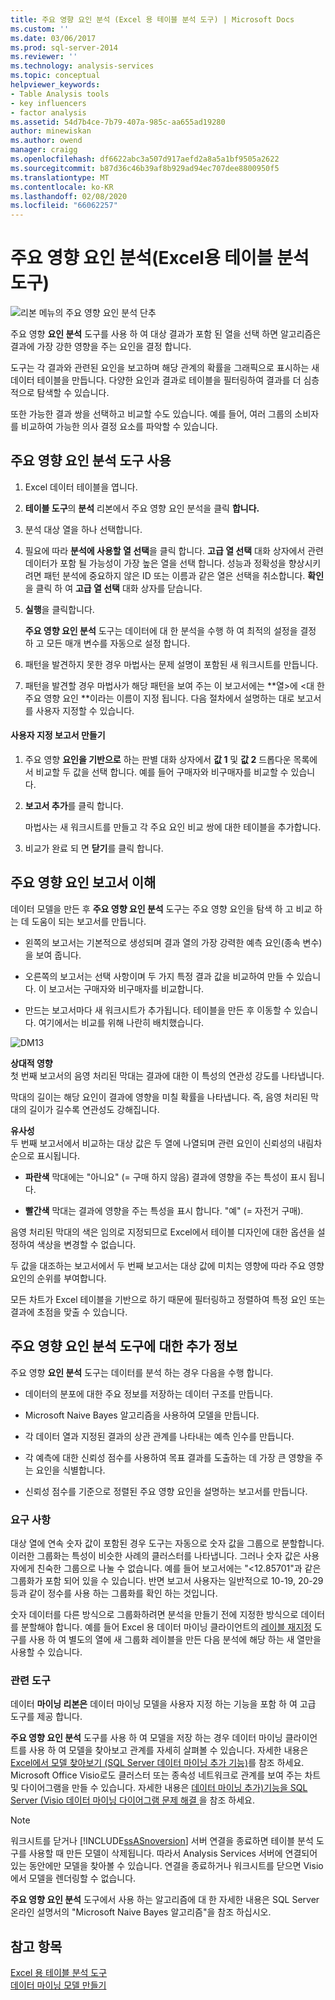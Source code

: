 ```yaml
---
title: 주요 영향 요인 분석 (Excel 용 테이블 분석 도구) | Microsoft Docs
ms.custom: ''
ms.date: 03/06/2017
ms.prod: sql-server-2014
ms.reviewer: ''
ms.technology: analysis-services
ms.topic: conceptual
helpviewer_keywords:
- Table Analysis tools
- key influencers
- factor analysis
ms.assetid: 54d7b4ce-7b79-407a-985c-aa655ad19280
author: minewiskan
ms.author: owend
manager: craigg
ms.openlocfilehash: df6622abc3a507d917aefd2a8a5a1bf9505a2622
ms.sourcegitcommit: b87d36c46b39af8b929ad94ec707dee8800950f5
ms.translationtype: MT
ms.contentlocale: ko-KR
ms.lasthandoff: 02/08/2020
ms.locfileid: "66062257"
---
```

# <a name="analyze-key-influencers-table-analysis-tools-for-excel"></a>주요 영향 요인 분석(Excel용 테이블 분석 도구)
  ![리본 메뉴의 주요 영향 요인 분석 단추](media/tat-aki.gif "리본 메뉴의 주요 영향 요인 분석 단추")  
  
 주요 영향 **요인 분석** 도구를 사용 하 여 대상 결과가 포함 된 열을 선택 하면 알고리즘은 결과에 가장 강한 영향을 주는 요인을 결정 합니다.  
  
 도구는 각 결과와 관련된 요인을 보고하며 해당 관계의 확률을 그래픽으로 표시하는 새 데이터 테이블을 만듭니다. 다양한 요인과 결과로 테이블을 필터링하여 결과를 더 심층적으로 탐색할 수 있습니다.  
  
 또한 가능한 결과 쌍을 선택하고 비교할 수도 있습니다. 예를 들어, 여러 그룹의 소비자를 비교하여 가능한 의사 결정 요소를 파악할 수 있습니다.  
  
## <a name="using-the-analyze-key-influencers-tool"></a>주요 영향 요인 분석 도구 사용  
  
1.  Excel 데이터 테이블을 엽니다.  
  
2.  **테이블 도구**의 **분석** 리본에서 주요 영향 요인 분석을 클릭 **합니다.**  
  
3.  분석 대상 열을 하나 선택합니다.  
  
4.  필요에 따라 **분석에 사용할 열 선택**을 클릭 합니다. **고급 열 선택** 대화 상자에서 관련 데이터가 포함 될 가능성이 가장 높은 열을 선택 합니다. 성능과 정확성을 향상시키려면 패턴 분석에 중요하지 않은 ID 또는 이름과 같은 열은 선택을 취소합니다. **확인** 을 클릭 하 여 **고급 열 선택** 대화 상자를 닫습니다.  
  
5.  **실행**을 클릭합니다.  
  
     **주요 영향 요인 분석** 도구는 데이터에 대 한 분석을 수행 하 여 최적의 설정을 결정 하 고 모든 매개 변수를 자동으로 설정 합니다.  
  
6.  패턴을 발견하지 못한 경우 마법사는 문제 설명이 포함된 새 워크시트를 만듭니다.  
  
7.  패턴을 발견할 경우 마법사가 해당 패턴을 보여 주는 이 보고서에는 **열>에 \<대 한 주요 영향 요인 **이라는 이름이 지정 됩니다. 다음 절차에서 설명하는 대로 보고서를 사용자 지정할 수 있습니다.  
  
#### <a name="create-a-custom-report"></a>사용자 지정 보고서 만들기  
  
1.  주요 영향 **요인을 기반으로** 하는 판별 대화 상자에서 **값 1** 및 **값 2** 드롭다운 목록에서 비교할 두 값을 선택 합니다. 예를 들어 구매자와 비구매자를 비교할 수 있습니다.  
  
2.  **보고서 추가**를 클릭 합니다.  
  
     마법사는 새 워크시트를 만들고 각 주요 요인 비교 쌍에 대한 테이블을 추가합니다.  
  
3.  비교가 완료 되 면 **닫기**를 클릭 합니다.  
  
## <a name="understanding-the-key-influencers-report"></a>주요 영향 요인 보고서 이해  
 데이터 모델을 만든 후 **주요 영향 요인 분석** 도구는 주요 영향 요인을 탐색 하 고 비교 하는 데 도움이 되는 보고서를 만듭니다.  
  
-   왼쪽의 보고서는 기본적으로 생성되며 결과 열의 가장 강력한 예측 요인(종속 변수)을 보여 줍니다.  
  
-   오른쪽의 보고서는 선택 사항이며 두 가지 특정 결과 값을 비교하여 만들 수 있습니다. 이 보고서는 구매자와 비구매자를 비교합니다.  
  
-   만드는 보고서마다 새 워크시트가 추가됩니다. 테이블을 만든 후 이동할 수 있습니다. 여기에서는 비교를 위해 나란히 배치했습니다.  
  
 ![DM13](media/dm13-tat-aki-report.gif "DM13")  
  
 **상대적 영향**  
 첫 번째 보고서의 음영 처리된 막대는 결과에 대한 이 특성의 연관성 강도를 나타냅니다.  
  
 막대의 길이는 해당 요인이 결과에 영향을 미칠 확률을 나타냅니다. 즉, 음영 처리된 막대의 길이가 길수록 연관성도 강해집니다.  
  
 **유사성**  
 두 번째 보고서에서 비교하는 대상 값은 두 열에 나열되며 관련 요인이 신뢰성의 내림차순으로 표시됩니다.  
  
-   **파란색** 막대에는 "아니요" (= 구매 하지 않음) 결과에 영향을 주는 특성이 표시 됩니다.  
  
-   **빨간색** 막대는 결과에 영향을 주는 특성을 표시 합니다. "예" (= 자전거 구매).  
  
 음영 처리된 막대의 색은 임의로 지정되므로 Excel에서 테이블 디자인에 대한 옵션을 설정하여 색상을 변경할 수 없습니다.  
  
 두 값을 대조하는 보고서에서 두 번째 보고서는 대상 값에 미치는 영향에 따라 주요 영향 요인의 순위를 부여합니다.  
  
 모든 차트가 Excel 테이블을 기반으로 하기 때문에 필터링하고 정렬하여 특정 요인 또는 결과에 초점을 맞출 수 있습니다.  
  
## <a name="more-about-the-analyze-key-influencers-tool"></a>주요 영향 요인 분석 도구에 대한 추가 정보  
 주요 영향 **요인 분석** 도구는 데이터를 분석 하는 경우 다음을 수행 합니다.  
  
-   데이터의 분포에 대한 주요 정보를 저장하는 데이터 구조를 만듭니다.  
  
-   Microsoft Naive Bayes 알고리즘을 사용하여 모델을 만듭니다.  
  
-   각 데이터 열과 지정된 결과의 상관 관계를 나타내는 예측 인수를 만듭니다.  
  
-   각 예측에 대한 신뢰성 점수를 사용하여 목표 결과를 도출하는 데 가장 큰 영향을 주는 요인을 식별합니다.  
  
-   신뢰성 점수를 기준으로 정렬된 주요 영향 요인을 설명하는 보고서를 만듭니다.  
  
### <a name="requirements"></a>요구 사항  
 대상 열에 연속 숫자 값이 포함된 경우 도구는 자동으로 숫자 값을 그룹으로 분할합니다. 이러한 그룹화는 특성이 비슷한 사례의 클러스터를 나타냅니다. 그러나 숫자 값은 사용자에게 친숙한 그룹으로 나눌 수 없습니다. 예를 들어 보고서에는 "\<12.85701"과 같은 그룹화가 포함 되어 있을 수 있습니다. 반면 보고서 사용자는 일반적으로 10-19, 20-29 등과 같이 정수를 사용 하는 그룹화를 확인 하는 것입니다.  
  
 숫자 데이터를 다른 방식으로 그룹화하려면 분석을 만들기 전에 지정한 방식으로 데이터를 분할해야 합니다. 예를 들어 Excel 용 데이터 마이닝 클라이언트의 [레이블 재지정](relabel-sql-server-data-mining-add-ins.md) 도구를 사용 하 여 별도의 열에 새 그룹화 레이블을 만든 다음 분석에 해당 하는 새 열만을 사용할 수 있습니다.  
  
### <a name="related-tools"></a>관련 도구  
 데이터 **마이닝 리본은** 데이터 마이닝 모델을 사용자 지정 하는 기능을 포함 하 여 고급 도구를 제공 합니다.  
  
 **주요 영향 요인 분석** 도구를 사용 하 여 모델을 저장 하는 경우 데이터 마이닝 클라이언트를 사용 하 여 모델을 찾아보고 관계를 자세히 살펴볼 수 있습니다. 자세한 내용은 [Excel에서 모델 찾아보기 &#40;SQL Server 데이터 마이닝 추가 기능&#41;](browsing-models-in-excel-sql-server-data-mining-add-ins.md)를 참조 하세요. Microsoft Office Visio로도 클러스터 또는 종속성 네트워크로 관계를 보여 주는 차트 및 다이어그램을 만들 수 있습니다. 자세한 내용은 [데이터 마이닝 추가&#41;기능을 SQL Server &#40;Visio 데이터 마이닝 다이어그램 문제 해결 ](troubleshooting-visio-data-mining-diagrams-sql-server-data-mining-add-ins.md)을 참조 하세요.  
  
> [!NOTE]  
>  워크시트를 닫거나 [!INCLUDE[ssASnoversion](../includes/ssasnoversion-md.md)] 서버 연결을 종료하면 테이블 분석 도구를 사용할 때 만든 모델이 삭제됩니다. 따라서 Analysis Services 서버에 연결되어 있는 동안에만 모델을 찾아볼 수 있습니다. 연결을 종료하거나 워크시트를 닫으면 Visio에서 모델을 렌더링할 수 없습니다.  
  
 **주요 영향 요인 분석** 도구에서 사용 하는 알고리즘에 대 한 자세한 내용은 SQL Server 온라인 설명서의 "Microsoft Naive Bayes 알고리즘"을 참조 하십시오.  
  
## <a name="see-also"></a>참고 항목  
 [Excel 용 테이블 분석 도구](table-analysis-tools-for-excel.md)   
 [데이터 마이닝 모델 만들기](creating-a-data-mining-model.md)  
  
  
